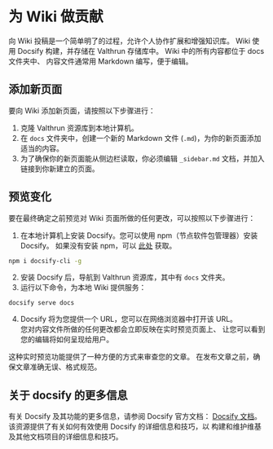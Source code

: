 # 为 Wiki 做贡献
向 Wiki 投稿是一个简单明了的过程，允许个人协作扩展和增强知识库。
Wiki 使用 Docsify 构建，并存储在 Valthrun 存储库中。 
Wiki 中的所有内容都位于 docs 文件夹中、
内容文件通常用 Markdown 编写，便于编辑。

## 添加新页面
要向 Wiki 添加新页面，请按照以下步骤进行：

1. 克隆 Valthrun 资源库到本地计算机。
2. 在 `docs` 文件夹中，创建一个新的 Markdown 文件 (`.md`)，为你的新页面添加适当的内容。
3. 为了确保你的新页面能从侧边栏读取，你必须编辑 `_sidebar.md` 文档，并加入链接到你新建立的页面。
  

## 预览变化
要在最终确定之前预览对 Wiki 页面所做的任何更改，可以按照以下步骤进行：

1. 在本地计算机上安装 Docsify。您可以使用 npm（节点软件包管理器）安装 Docsify。 
如果没有安装 npm，可以 [此处](https://www.npmjs.com/) 获取。
```bash
npm i docsify-cli -g
```

2. 安装 Docsify 后，导航到 Valthrun 资源库，其中有 `docs` 文件夹。
3. 运行以下命令，为本地 Wiki 提供服务：
```
docsify serve docs
```
4. Docsify 将为您提供一个 URL，您可以在网络浏览器中打开该 URL。  
您对内容文件所做的任何更改都会立即反映在实时预览页面上、 
让您可以看到您的编辑将如何呈现给用户。

这种实时预览功能提供了一种方便的方式来审查您的文章。
在发布文章之前，确保文章准确无误、格式规范。
  

## 关于 docsify 的更多信息
有关 Docsify 及其功能的更多信息，请参阅 Docsify 官方文档： [Docsify 文档](https://docsify.js.org/#/)。  
该资源提供了有关如何有效使用 Docsify 的详细信息和技巧，以
构建和维护维基及其他文档项目的详细信息和技巧。
